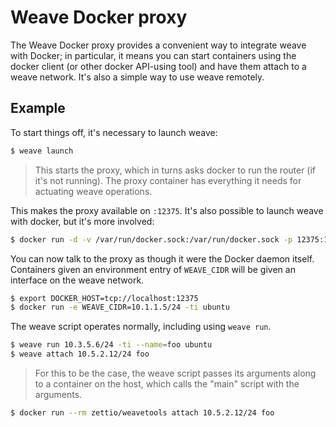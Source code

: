 # Weave Docker proxy

The Weave Docker proxy provides a convenient way to integrate weave
with Docker; in particular, it means you can start containers using
the docker client (or other docker API-using tool) and have them
attach to a weave network. It's also a simple way to use weave
remotely.

## Example

To start things off, it's necessary to launch weave:

```bash
$ weave launch
```

> This starts the proxy, which in turns asks docker to run the router
> (if it's not running). The proxy container has everything it needs
> for actuating weave operations.

This makes the proxy available on `:12375`. It's also possible to
launch weave with docker, but it's more involved:

```bash
$ docker run -d -v /var/run/docker.sock:/var/run/docker.sock -p 12375:12375 zettio/weavetools launch
```

You can now talk to the proxy as though it were the Docker daemon
itself. Containers given an environment entry of `WEAVE_CIDR` will be
given an interface on the weave network.

```bash
$ export DOCKER_HOST=tcp://localhost:12375
$ docker run -e WEAVE_CIDR=10.1.1.5/24 -ti ubuntu
```

The weave script operates normally, including using `weave run`.

```bash
$ weave run 10.3.5.6/24 -ti --name=foo ubuntu
$ weave attach 10.5.2.12/24 foo
```

> For this to be the case, the weave script passes its arguments along
> to a container on the host, which calls the "main" script with the
> arguments.

```bash
$ docker run --rm zettio/weavetools attach 10.5.2.12/24 foo
```
